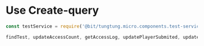 # Use Create-query

```javascript
const testService = require('@bit/tungtung.micro.components.test-service-community')

findTest, updateAccessCount, getAccessLog, updatePlayerSubmited, updateRating, getTestListFromTestListKey

```
